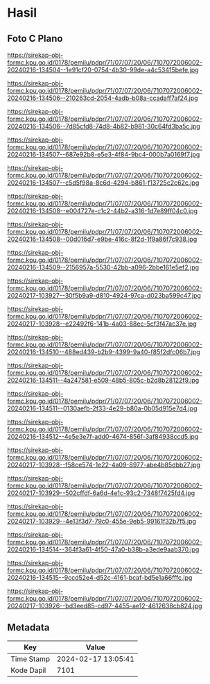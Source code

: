 # Hasil

## Foto C Plano

https://sirekap-obj-formc.kpu.go.id/0178/pemilu/pdpr/71/07/07/20/06/7107072006002-20240216-134504--1e91cf20-0754-4b30-99de-a4c53415befe.jpg

https://sirekap-obj-formc.kpu.go.id/0178/pemilu/pdpr/71/07/07/20/06/7107072006002-20240216-134506--210263cd-2054-4adb-b08a-ccadaff7af24.jpg

https://sirekap-obj-formc.kpu.go.id/0178/pemilu/pdpr/71/07/07/20/06/7107072006002-20240216-134506--7d85cfd8-74d8-4b82-b981-30c64fd3ba5c.jpg

https://sirekap-obj-formc.kpu.go.id/0178/pemilu/pdpr/71/07/07/20/06/7107072006002-20240216-134507--687e92b8-e5e3-4f84-9bc4-000b7a0169f7.jpg

https://sirekap-obj-formc.kpu.go.id/0178/pemilu/pdpr/71/07/07/20/06/7107072006002-20240216-134507--c5d5f98a-8c6d-4294-b861-f13725c2c62c.jpg

https://sirekap-obj-formc.kpu.go.id/0178/pemilu/pdpr/71/07/07/20/06/7107072006002-20240216-134508--e004727e-c1c2-44b2-a316-1d7e89ff04c0.jpg

https://sirekap-obj-formc.kpu.go.id/0178/pemilu/pdpr/71/07/07/20/06/7107072006002-20240216-134508--00d016d7-e9be-416c-8f2d-1f9a86f7c938.jpg

https://sirekap-obj-formc.kpu.go.id/0178/pemilu/pdpr/71/07/07/20/06/7107072006002-20240216-134509--2156957a-5530-42bb-a096-2bbe161e5ef2.jpg

https://sirekap-obj-formc.kpu.go.id/0178/pemilu/pdpr/71/07/07/20/06/7107072006002-20240217-103927--30f5b9a9-d810-4924-97ca-d023ba599c47.jpg

https://sirekap-obj-formc.kpu.go.id/0178/pemilu/pdpr/71/07/07/20/06/7107072006002-20240217-103928--e22492f6-141b-4a03-88ec-5cf3f47ac37e.jpg

https://sirekap-obj-formc.kpu.go.id/0178/pemilu/pdpr/71/07/07/20/06/7107072006002-20240216-134510--488ed439-b2b9-4399-9a40-f85f2dfc06b7.jpg

https://sirekap-obj-formc.kpu.go.id/0178/pemilu/pdpr/71/07/07/20/06/7107072006002-20240216-134511--4a247581-e509-48b5-805c-b2d8b28122f9.jpg

https://sirekap-obj-formc.kpu.go.id/0178/pemilu/pdpr/71/07/07/20/06/7107072006002-20240216-134511--0130aefb-2f33-4e29-b80a-0b05d915e7d4.jpg

https://sirekap-obj-formc.kpu.go.id/0178/pemilu/pdpr/71/07/07/20/06/7107072006002-20240216-134512--4e5e3e7f-add0-4674-856f-3af84938ccd5.jpg

https://sirekap-obj-formc.kpu.go.id/0178/pemilu/pdpr/71/07/07/20/06/7107072006002-20240217-103928--f58ce574-1e22-4a09-8977-abe4b85dbb27.jpg

https://sirekap-obj-formc.kpu.go.id/0178/pemilu/pdpr/71/07/07/20/06/7107072006002-20240217-103929--502cffdf-6a6d-4e1c-93c2-7348f7425fd4.jpg

https://sirekap-obj-formc.kpu.go.id/0178/pemilu/pdpr/71/07/07/20/06/7107072006002-20240217-103929--4e13f3d7-79c0-455e-9eb5-99161f32b7f5.jpg

https://sirekap-obj-formc.kpu.go.id/0178/pemilu/pdpr/71/07/07/20/06/7107072006002-20240216-134514--364f3a61-4f50-47a0-b38b-a3ede9aab370.jpg

https://sirekap-obj-formc.kpu.go.id/0178/pemilu/pdpr/71/07/07/20/06/7107072006002-20240216-134515--9ccd52e4-d52c-4161-bcaf-bd5e1a66fffc.jpg

https://sirekap-obj-formc.kpu.go.id/0178/pemilu/pdpr/71/07/07/20/06/7107072006002-20240217-103926--bd3eed85-cd97-4455-ae12-4612638cb824.jpg


## Metadata

| Key        | Value               |
| ---------- | ------------------- |
| Time Stamp | 2024-02-17 13:05:41 |
| Kode Dapil | 7101                |




